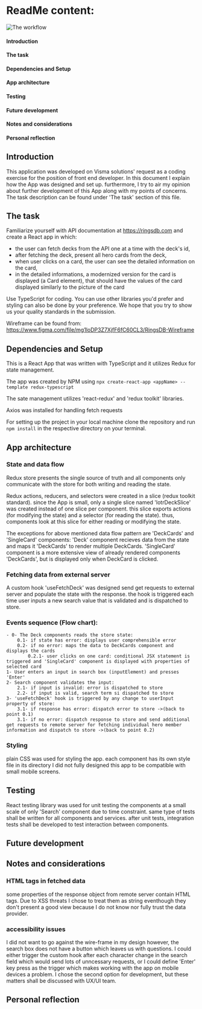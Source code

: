 # ReadMe content:

![The workflow](https://github.com/ark13da/LOTR/actions/workflows/main.yml)

#### Introduction
#### The task
#### Dependencies and Setup
#### App architecture
#### Testing
#### Future development
#### Notes and considerations
#### Personal reflection 


## Introduction

This application was developed on Visma solutions' request as a coding exercise for the position of front end developer. 
In this document I explain how the App was designed and set up. furthermore, I try to air my opinion about further development of this App along with my points of concerns. 
The task description can be found under 'The task' section of this file. 


## The task

Familiarize yourself with API documentation at https://ringsdb.com and create a React app in which:
- the user can fetch decks from the API one at a time with the deck's id,
- after fetching the deck, present all hero cards from the deck,
- when user clicks on a card, the user can see the detailed information on the card,
- in the detailed informations, a modernized version for the card is displayed (a Card element), that should have the values of the card displayed similarly to the picture of the card

Use TypeScript for coding. You can use other libraries you'd prefer and styling can also be done by your preference. We hope that you try to show us your quality standards in the submission.

Wireframe can be found from: https://www.figma.com/file/mg1loDP3Z7XjfF6fC60CL3/RingsDB-Wireframe


## Dependencies and Setup

This is a React App that was written with TypeScript and it utilizes Redux for state management.

The app was created by NPM using ```npx create-react-app <appName> --template redux-typescript```

The sate management utilizes 'react-redux' and 'redux toolkit' libraries.

Axios was installed for handling fetch requests

For setting up the project in your local machine clone the repository and run ```npm install``` in the respective directory on your terminal.


## App architecture

### State and data flow

Redux store presents the single source of truth and all components only communicate with the store for both writing and reading the state.

Redux actions, reducers, and selectors were created in a slice (redux toolkit standard). since the App is small, only a single slice named 'lotrDeckSlice' was created instead of one slice per component. this slice exports actions (for modifying the state) and a selector (for reading the state). thus, components look at this slice for either reading or modifying the state.

The exceptions for above mentioned data flow pattern are 'DeckCards' and 'SingleCard' components:
'Deck' component recieves data from the state and maps it 'DeckCards' to render multiple DeckCards.
'SingleCard' component is a more extensive view of already rendered components 'DeckCards', but is displayed only when DeckCard is clicked. 

### Fetching data from external server

A custom hook 'useFetchDeck' was designed send get requests to external server and populate the state with the response. the hook is triggered each time user inputs a new search value that is validated and is dispatched to store. 

### Events sequence (Flow chart): 
```
- 0- The Deck components reads the store state:
    0.1- if state has error: displays user comprehensible error
    0.2- if no error: maps the data to DeckCards component and displays the cards
        0.2.1- user clicks on one card: conditional JSX statement is triggered and 'SingleCard' component is displayed with properties of selected card
1- User enters an input in search box (inputElement) and presses 'Enter'
2- Search component validates the input:
    2.1- if input is invalid: error is dispatched to store
    2.2- if input is valid, search term si dispatched to store
3- 'useFetchDeck' hook is triggered by any change to userInput property of store:
    3.1- if response has error: dispatch error to store ->(back to point 0.1)
    3.1- if no error: dispatch response to store and send additional get requests to remote server for fetching individual hero member information and dispatch to store ->(back to point 0.2)
```
### Styling

plain CSS was used for styling the app. each component has its own style file in its directory
I did not fully designed this app to be compatible with small mobile screens.

## Testing

React testing library was used for unit testing the components at a small scale of only 'Search' component due to time constraint. 
same type of tests shall be written for all components and services.
after unit tests, integration tests shall be developed to test interaction between components.


## Future development

## Notes and considerations

### HTML tags in fetched data

some properties of the response object from remote server contain HTML tags. Due to XSS threats I chose to treat them as string eventhough they don't present a good view because I do not know nor fully trust the data provider.

### accessibility issues 

I did not want to go against the wire-frame in my design however, the search box does not have a button which leaves us with questions. 
I could either trigger the custom hook after each character change in the search field which would send lots of unncessary requests,
or I could define 'Enter' key press as the trigger which makes working with the app on mobile devices a problem.
I chose the second option for development, but these matters shall be discussed with UX/UI team.

## Personal reflection 


